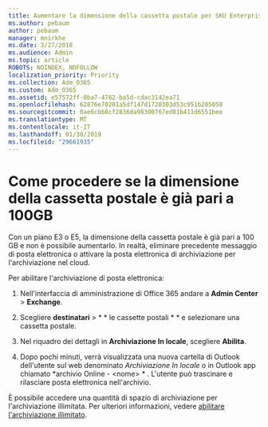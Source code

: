 ```yaml
---
title: Aumentare la dimensione della cassetta postale per SKU Enterprise
ms.author: pebaum
author: pebaum
manager: mnirkhe
ms.date: 3/27/2018
ms.audience: Admin
ms.topic: article
ROBOTS: NOINDEX, NOFOLLOW
localization_priority: Priority
ms.collection: Adm_O365
ms.custom: Adm_O365
ms.assetid: e57572ff-0ba7-4782-ba5d-cdac3142ea71
ms.openlocfilehash: 62876e70201a5df147d1720303d53c951b205058
ms.sourcegitcommit: 0ae6cbb8cf2836da98300767ed81b411d6551bee
ms.translationtype: MT
ms.contentlocale: it-IT
ms.lasthandoff: 01/30/2019
ms.locfileid: "29661935"
---
```

# <a name="what-to-do-if-your-mailbox-size-is-already-100gb"></a>Come procedere se la dimensione della cassetta postale è già pari a 100GB

Con un piano E3 o E5, la dimensione della cassetta postale è già pari a 100 GB e non è possibile aumentarlo. In realtà, eliminare precedente messaggio di posta elettronica o attivare la posta elettronica di archiviazione per l'archiviazione nel cloud. 
  
Per abilitare l'archiviazione di posta elettronica:
  
1. Nell'interfaccia di amministrazione di Office 365 andare a **Admin Center** \> **Exchange**. 
    
2. Scegliere **destinatari** \> * * le cassette postali * * e selezionare una cassetta postale. 
    
3. Nel riquadro dei dettagli in **Archiviazione In locale**, scegliere **Abilita**. 
    
4. Dopo pochi minuti, verrà visualizzata una nuova cartella di Outlook dell'utente sul web denominato *Archiviazione In locale* o in Outlook app chiamato *archivio Online - \<nome\> * . L'utente può trascinare e rilasciare posta elettronica nell'archivio. 
    
È possibile accedere una quantità di spazio di archiviazione per l'archiviazione illimitata. Per ulteriori informazioni, vedere [abilitare l'archiviazione illimitato](https://support.office.com/article/enable-unlimited-archiving-in-office-365-admin-help-e2a789f2-9962-4960-9fd4-a00aa063559e).
  

